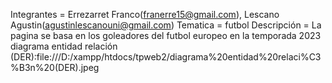 Integrantes = Errezarret Franco(franerre15@gmail.com), Lescano Agustin(agustinlescanouni@gmail.com)
Tematica = futbol
Descripción = La pagina se basa en los goleadores del futbol europeo en la temporada 2023
diagrama entidad relación (DER):file:///D:/xampp/htdocs/tpweb2/diagrama%20entidad%20relaci%C3%B3n%20(DER).jpeg